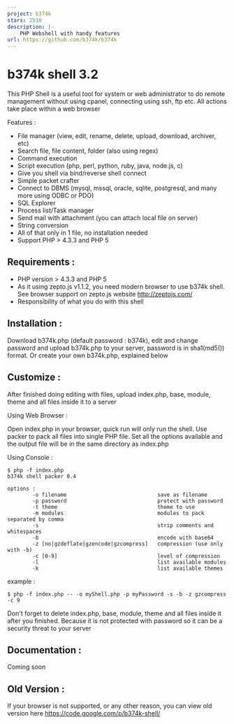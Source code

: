 ```yaml
---
project: b374k
stars: 2510
description: |-
    PHP Webshell with handy features
url: https://github.com/b374k/b374k
---
```


# b374k shell 3.2
This PHP Shell is a useful tool for system or web administrator to do remote management without using cpanel, connecting using ssh, ftp etc. All actions take place within a web browser

Features : 
 * File manager (view, edit, rename, delete, upload, download, archiver, etc)
 * Search file, file content, folder (also using regex)
 * Command execution
 * Script execution (php, perl, python, ruby, java, node.js, c)
 * Give you shell via bind/reverse shell connect
 * Simple packet crafter
 * Connect to DBMS (mysql, mssql, oracle, sqlite, postgresql, and many more using ODBC or PDO)
 * SQL Explorer
 * Process list/Task manager
 * Send mail with attachment (you can attach local file on server)
 * String conversion
 * All of that only in 1 file, no installation needed
 * Support PHP > 4.3.3 and PHP 5

## Requirements :
 * PHP version > 4.3.3 and PHP 5
 * As it using zepto.js v1.1.2, you need modern browser to use b374k shell. See browser support on zepto.js website http://zeptojs.com/
 * Responsibility of what you do with this shell
 
## Installation :
Download b374k.php (default password : b374k), edit and change password and upload b374k.php to your server, password is in sha1(md5()) format. Or create your own b374k.php, explained below

## Customize :
After finished doing editing with files, upload index.php, base, module, theme and all files inside it to a server

Using Web Browser :

Open index.php in your browser, quick run will only run the shell. Use packer to pack all files into single PHP file. Set all the options available and the output file will be in the same directory as index.php

Using Console :
```
$ php -f index.php
b374k shell packer 0.4

options :
        -o filename                             save as filename
        -p password                             protect with password
        -t theme                                theme to use
        -m modules                              modules to pack separated by comma
        -s                                      strip comments and whitespaces
        -b                                      encode with base64
        -z [no|gzdeflate|gzencode|gzcompress]   compression (use only with -b)
        -c [0-9]                                level of compression
        -l                                      list available modules
        -k                                      list available themes
```
example :
```
$ php -f index.php -- -o myShell.php -p myPassword -s -b -z gzcompress -c 9
```
Don't forget to delete index.php, base, module, theme and all files inside it after you finished. Because it is not protected with password so it can be a security threat to your server

## Documentation :
Coming soon

## Old Version :
If your browser is not supported, or any other reason, you can view old version here
https://code.google.com/p/b374k-shell/

